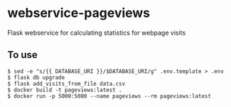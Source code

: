 # webservice-pageviews
Flask webservice for calculating statistics for webpage visits


## To use

```shell
$ sed -e "s/{{ DATABASE_URI }}/$DATABASE_URI/g" .env.template > .env
$ flask db upgrade
$ flask add_visits_from_file data.csv
$ docker build -t pageviews:latest .
$ docker run -p 5000:5000 --name pageviews --rm pageviews:latest
```
